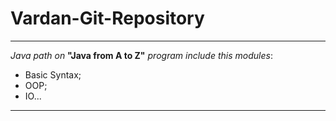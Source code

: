 # Vardan-Git-Repository
---

*Java path on* **"Java from A to Z"** *program include this modules*:
* Basic Syntax;
* OOP;
* IO...

---